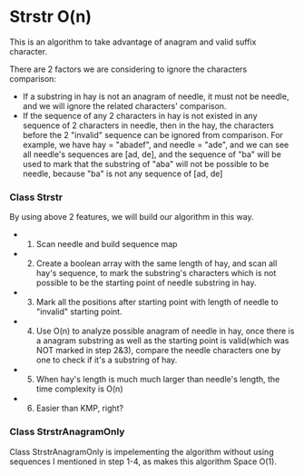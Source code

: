 # Strstr O(n)

This is an algorithm to take advantage of anagram and valid suffix character.

There are 2 factors we are considering to ignore the characters comparison:
* If a substring in hay is not an anagram of needle, it must not be needle, and we will ignore the related characters' comparison.
* If the sequence of any 2 characters in hay is not existed in any sequence of 2 characters in needle, then in the hay,
  the characters before the 2 "invalid" sequence can be ignored from comparison.
  For example, we have hay = "abadef", and needle = "ade", and we can see all needle's sequences are [ad, de], and the sequence of
  "ba" will be used to mark that the substring of "aba" will not be possible to be needle, because "ba" is not any sequence of
  [ad, de]

### Class Strstr
By using above 2 features, we will build our algorithm in this way.
* 1. Scan needle and build sequence map
* 2. Create a boolean array with the same length of hay, and scan all hay's sequence, to mark the substring's characters
     which is not possible to be the starting point of needle substring in hay.
* 3. Mark all the positions after starting point with length of needle to "invalid" starting point.
* 4. Use O(n) to analyze possible anagram of needle in hay, once there is a anagram substring as well as the starting point is
     valid(which was NOT marked in step 2&3), compare the needle characters one by one to check if it's a substring of hay.
* 5. When hay's length is much much larger than needle's length, the time complexity is O(n)
* 6. Easier than KMP, right?

### Class StrstrAnagramOnly
Class StrstrAnagramOnly is impelementing the algorithm without using sequences I mentioned in step 1-4, as makes this algorithm
Space O(1).